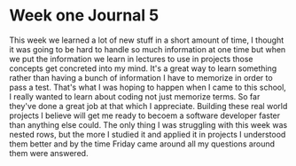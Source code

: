 # Week one Journal 5

This week we learned a lot of new stuff in a short amount of time, I thought it was going to be hard to handle so much information at one time but when we put the information we learn in lectures to use in projects those concepts get concreted into my mind. It's a great way to learn something rather than having a bunch of information I have to memorize in order to pass a test. That's what I was hoping to happen when I came to this school, I really wanted to learn about coding not just memorize terms. So far they've done a great job at that which I appreciate. Building these real world projects I believe will get me ready to becoem a software developer faster than anything else could. The only thing I was struggling with this week was nested rows, but the more I studied it and applied it in projects I understood them better and by the time Friday came around all my questions around them were answered. 
